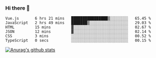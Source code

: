 ### Hi there 👋



<!--
**webB1an/webB1an** is a ✨ _special_ ✨ repository because its `README.md` (this file) appears on your GitHub profile.

Here are some ideas to get you started:

- 🔭 I’m currently working on ...
- 🌱 I’m currently learning ...
- 👯 I’m looking to collaborate on ...
- 🤔 I’m looking for help with ...
- 💬 Ask me about ...
- 📫 How to reach me: ...
- 😄 Pronouns: ...
- ⚡ Fun fact: ...
-->

<!--START_SECTION:waka-->

```text
Vue.js       6 hrs 21 mins   ████████████████▒░░░░░░░░   65.45 %
JavaScript   2 hrs 49 mins   ███████▒░░░░░░░░░░░░░░░░░   29.03 %
HTML         15 mins         ▓░░░░░░░░░░░░░░░░░░░░░░░░   02.67 %
JSON         12 mins         ▓░░░░░░░░░░░░░░░░░░░░░░░░   02.14 %
CSS          3 mins          ░░░░░░░░░░░░░░░░░░░░░░░░░   00.52 %
TypeScript   0 secs          ░░░░░░░░░░░░░░░░░░░░░░░░░   00.15 %
```

<!--END_SECTION:waka-->


[![Anurag's github stats](https://github-readme-stats.vercel.app/api?username=webB1an&show_icons=true&theme=radical)](https://github.com/anuraghazra/github-readme-stats)

